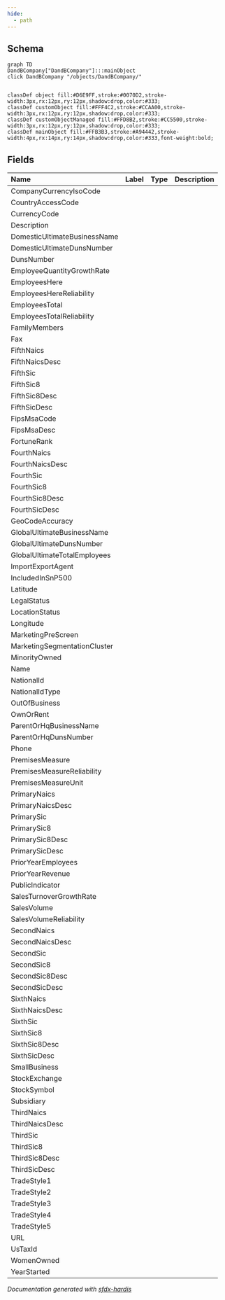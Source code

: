 ```yaml
---
hide:
  - path
---
```



## Schema

```mermaid
graph TD
DandBCompany["DandBCompany"]:::mainObject
click DandBCompany "/objects/DandBCompany/"


classDef object fill:#D6E9FF,stroke:#0070D2,stroke-width:3px,rx:12px,ry:12px,shadow:drop,color:#333;
classDef customObject fill:#FFF4C2,stroke:#CCAA00,stroke-width:3px,rx:12px,ry:12px,shadow:drop,color:#333;
classDef customObjectManaged fill:#FFD8B2,stroke:#CC5500,stroke-width:3px,rx:12px,ry:12px,shadow:drop,color:#333;
classDef mainObject fill:#FFB3B3,stroke:#A94442,stroke-width:4px,rx:14px,ry:14px,shadow:drop,color:#333,font-weight:bold;

```


<!-- Object description -->

## Fields

| Name      | Label | Type | Description |
| :-------- | :---- | :--: | :---------- | 
| CompanyCurrencyIsoCode |  |  | <!-- --> |
| CountryAccessCode |  |  | <!-- --> |
| CurrencyCode |  |  | <!-- --> |
| Description |  |  | <!-- --> |
| DomesticUltimateBusinessName |  |  | <!-- --> |
| DomesticUltimateDunsNumber |  |  | <!-- --> |
| DunsNumber |  |  | <!-- --> |
| EmployeeQuantityGrowthRate |  |  | <!-- --> |
| EmployeesHere |  |  | <!-- --> |
| EmployeesHereReliability |  |  | <!-- --> |
| EmployeesTotal |  |  | <!-- --> |
| EmployeesTotalReliability |  |  | <!-- --> |
| FamilyMembers |  |  | <!-- --> |
| Fax |  |  | <!-- --> |
| FifthNaics |  |  | <!-- --> |
| FifthNaicsDesc |  |  | <!-- --> |
| FifthSic |  |  | <!-- --> |
| FifthSic8 |  |  | <!-- --> |
| FifthSic8Desc |  |  | <!-- --> |
| FifthSicDesc |  |  | <!-- --> |
| FipsMsaCode |  |  | <!-- --> |
| FipsMsaDesc |  |  | <!-- --> |
| FortuneRank |  |  | <!-- --> |
| FourthNaics |  |  | <!-- --> |
| FourthNaicsDesc |  |  | <!-- --> |
| FourthSic |  |  | <!-- --> |
| FourthSic8 |  |  | <!-- --> |
| FourthSic8Desc |  |  | <!-- --> |
| FourthSicDesc |  |  | <!-- --> |
| GeoCodeAccuracy |  |  | <!-- --> |
| GlobalUltimateBusinessName |  |  | <!-- --> |
| GlobalUltimateDunsNumber |  |  | <!-- --> |
| GlobalUltimateTotalEmployees |  |  | <!-- --> |
| ImportExportAgent |  |  | <!-- --> |
| IncludedInSnP500 |  |  | <!-- --> |
| Latitude |  |  | <!-- --> |
| LegalStatus |  |  | <!-- --> |
| LocationStatus |  |  | <!-- --> |
| Longitude |  |  | <!-- --> |
| MarketingPreScreen |  |  | <!-- --> |
| MarketingSegmentationCluster |  |  | <!-- --> |
| MinorityOwned |  |  | <!-- --> |
| Name |  |  | <!-- --> |
| NationalId |  |  | <!-- --> |
| NationalIdType |  |  | <!-- --> |
| OutOfBusiness |  |  | <!-- --> |
| OwnOrRent |  |  | <!-- --> |
| ParentOrHqBusinessName |  |  | <!-- --> |
| ParentOrHqDunsNumber |  |  | <!-- --> |
| Phone |  |  | <!-- --> |
| PremisesMeasure |  |  | <!-- --> |
| PremisesMeasureReliability |  |  | <!-- --> |
| PremisesMeasureUnit |  |  | <!-- --> |
| PrimaryNaics |  |  | <!-- --> |
| PrimaryNaicsDesc |  |  | <!-- --> |
| PrimarySic |  |  | <!-- --> |
| PrimarySic8 |  |  | <!-- --> |
| PrimarySic8Desc |  |  | <!-- --> |
| PrimarySicDesc |  |  | <!-- --> |
| PriorYearEmployees |  |  | <!-- --> |
| PriorYearRevenue |  |  | <!-- --> |
| PublicIndicator |  |  | <!-- --> |
| SalesTurnoverGrowthRate |  |  | <!-- --> |
| SalesVolume |  |  | <!-- --> |
| SalesVolumeReliability |  |  | <!-- --> |
| SecondNaics |  |  | <!-- --> |
| SecondNaicsDesc |  |  | <!-- --> |
| SecondSic |  |  | <!-- --> |
| SecondSic8 |  |  | <!-- --> |
| SecondSic8Desc |  |  | <!-- --> |
| SecondSicDesc |  |  | <!-- --> |
| SixthNaics |  |  | <!-- --> |
| SixthNaicsDesc |  |  | <!-- --> |
| SixthSic |  |  | <!-- --> |
| SixthSic8 |  |  | <!-- --> |
| SixthSic8Desc |  |  | <!-- --> |
| SixthSicDesc |  |  | <!-- --> |
| SmallBusiness |  |  | <!-- --> |
| StockExchange |  |  | <!-- --> |
| StockSymbol |  |  | <!-- --> |
| Subsidiary |  |  | <!-- --> |
| ThirdNaics |  |  | <!-- --> |
| ThirdNaicsDesc |  |  | <!-- --> |
| ThirdSic |  |  | <!-- --> |
| ThirdSic8 |  |  | <!-- --> |
| ThirdSic8Desc |  |  | <!-- --> |
| ThirdSicDesc |  |  | <!-- --> |
| TradeStyle1 |  |  | <!-- --> |
| TradeStyle2 |  |  | <!-- --> |
| TradeStyle3 |  |  | <!-- --> |
| TradeStyle4 |  |  | <!-- --> |
| TradeStyle5 |  |  | <!-- --> |
| URL |  |  | <!-- --> |
| UsTaxId |  |  | <!-- --> |
| WomenOwned |  |  | <!-- --> |
| YearStarted |  |  | <!-- --> |








_Documentation generated with [sfdx-hardis](https://sfdx-hardis.cloudity.com)_
